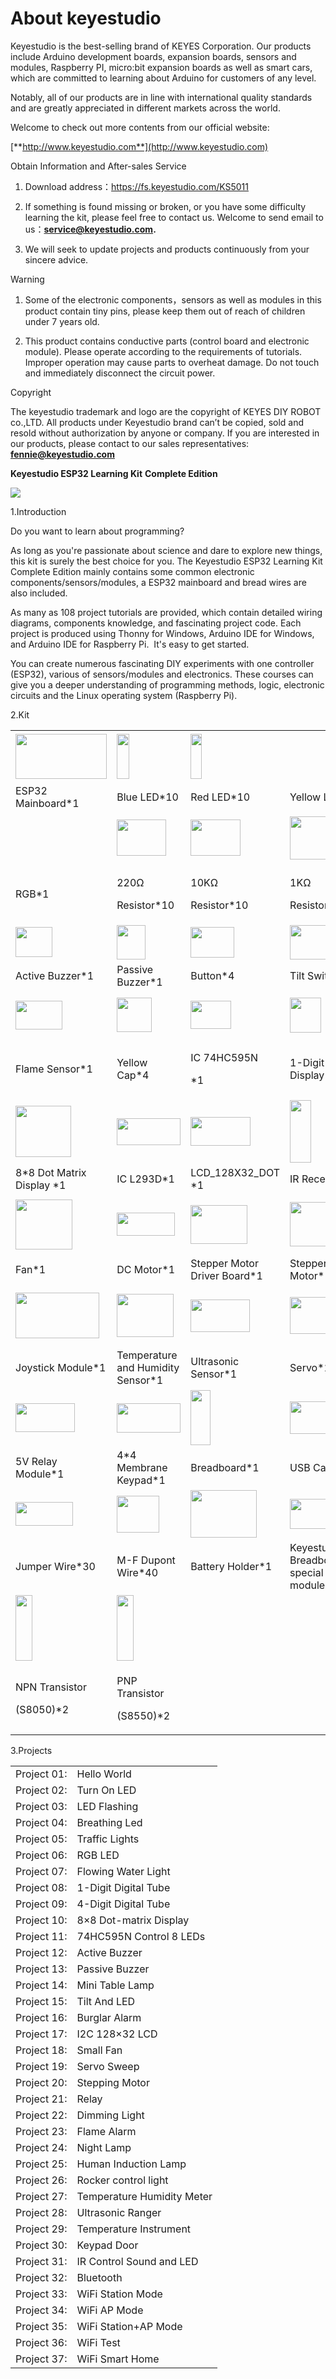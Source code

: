 # About keyestudio

Keyestudio is the best-selling brand of KEYES Corporation. Our products
include Arduino development boards, expansion boards, sensors and
modules, Raspberry PI, micro:bit expansion boards as well as smart cars,
which are committed to learning about Arduino for customers of any
level. 

Notably, all of our products are in line with international quality
standards and are greatly appreciated in different markets across the
world. 

Welcome to check out more contents from our official website:

[**http://www.keyestudio.com**](http://www.keyestudio.com)

Obtain Information and After-sales Service

1.  Download address：https://fs.keyestudio.com/KS5011

2.  If something is found missing or broken, or you have some difficulty
    learning the kit, please feel free to contact us. Welcome to send
    email to
    us：**[service@keyestudio.com](http://m.138.gz.cn/webadmin/~CAmsnCrrNXhTAySKCerrIfWjjZuuWVfI/~/usr/mod_edituser.jsp?;uid=service@keyestudio.com;;clearCache=).**

3.  We will seek to update projects and products continuously from your
sincere advice.

Warning

1.  Some of the electronic components，sensors as well as modules in this
    product contain tiny pins, please keep them out of reach of children
    under 7 years old.

2.  This product contains conductive parts (control board and electronic
    module). Please operate according to the requirements of tutorials.
    Improper operation may cause parts to overheat damage. Do not touch
    and immediately disconnect the circuit power.

Copyright

The keyestudio trademark and logo are the copyright of KEYES DIY ROBOT
co.,LTD. All products under Keyestudio brand can’t be copied, sold and
resold without authorization by anyone or company. If you are interested
in our products, please contact to our sales representatives:
[**fennie@keyestudio.com**](http://m.138.gz.cn/webadmin/~CAmsnCrrNXhTAySKCerrIfWjjZuuWVfI/~/usr/mod_edituser.jsp?;uid=fennie@keyestudio.com;;clearCache=)

**Keyestudio ESP32 Learning Kit** **Complete Edition**

![](/media/7f47d09138c11dd49e9f0c5c6d0f7615.jpeg)

1.Introduction

Do you want to learn about programming?

As long as you're passionate about science and dare to explore new
things, this kit is surely the best choice for you. The Keyestudio ESP32
Learning Kit Complete Edition mainly contains some common electronic
components/sensors/modules, a ESP32 mainboard and bread wires are also
included.

As many as 108 project tutorials are provided, which contain detailed
wiring diagrams, components knowledge, and fascinating project code.
Each project is produced using Thonny for Windows, Arduino IDE for
Windows, and Arduino IDE for Raspberry Pi.  It's easy to get started.

You can create numerous fascinating DIY experiments with one controller
(ESP32), various of sensors/modules and electronics. These courses can
give you a deeper understanding of programming methods, logic,
electronic circuits and the Linux operating system (Raspberry Pi).

2.Kit

<table>
<tbody>
<tr class="odd">
<td><img src="https://raw.githubusercontent.com/keyestudio/KS5011-KS5011F-Keyestudio-ESP32-Learning-Kit-Complete-Edition-Raspberry-Pi/master/media/80700e81cbc953e68d74374cc9212b4b.jpeg" style="width:1.52292in;height:0.74306in" /></td>
<td><img src="https://raw.githubusercontent.com/keyestudio/KS5011-KS5011F-Keyestudio-ESP32-Learning-Kit-Complete-Edition-Raspberry-Pi/master/media/5a1d3dbf0c5daf6136044b828a777acd.png" style="width:0.20208in;height:0.75in" /></td>
<td><img src="https://raw.githubusercontent.com/keyestudio/KS5011-KS5011F-Keyestudio-ESP32-Learning-Kit-Complete-Edition-Raspberry-Pi/master/media/cddded49c863ef913bbe2ef3832da74b.png" style="width:0.18889in;height:0.75417in" /></td>
<td><img src="https://raw.githubusercontent.com/keyestudio/KS5011-KS5011F-Keyestudio-ESP32-Learning-Kit-Complete-Edition-Raspberry-Pi/master/media/679ad0aaef0b7b199aaf0967e1aa5367.png" style="width:0.18333in;height:0.72569in" /></td>
<td><img src="https://raw.githubusercontent.com/keyestudio/KS5011-KS5011F-Keyestudio-ESP32-Learning-Kit-Complete-Edition-Raspberry-Pi/master/media/0eead4be7850896afc83477bd7c260d8.png" style="width:0.16736in;height:0.81042in" /></td>
</tr>
<tr class="even">
<td>ESP32 Mainboard*1</td>
<td>Blue LED*10</td>
<td>Red LED*10</td>
<td>Yellow LED*10</td>
<td>Green LED*10</td>
</tr>
<tr class="odd">
<td><img src="https://raw.githubusercontent.com/keyestudio/KS5011-KS5011F-Keyestudio-ESP32-Learning-Kit-Complete-Edition-Raspberry-Pi/master/media/dcfc8e5199deff770c9953f99726d9f9.png" style="width:0.14861in;height:0.82222in" /></td>
<td><img src="https://raw.githubusercontent.com/keyestudio/KS5011-KS5011F-Keyestudio-ESP32-Learning-Kit-Complete-Edition-Raspberry-Pi/master/media/7ea6c448cde965cc0c899e3906b16398.png" style="width:0.82222in;height:0.60278in" /></td>
<td><img src="https://raw.githubusercontent.com/keyestudio/KS5011-KS5011F-Keyestudio-ESP32-Learning-Kit-Complete-Edition-Raspberry-Pi/master/media/1baebd241a5c0654eb9bc571db904683.png" style="width:0.83056in;height:0.60417in" /></td>
<td><img src="https://raw.githubusercontent.com/keyestudio/KS5011-KS5011F-Keyestudio-ESP32-Learning-Kit-Complete-Edition-Raspberry-Pi/master/media/0113c0595ce216f178c0948f77efd03e.png" style="width:0.94306in;height:0.72153in" /></td>
<td><img src="https://raw.githubusercontent.com/keyestudio/KS5011-KS5011F-Keyestudio-ESP32-Learning-Kit-Complete-Edition-Raspberry-Pi/master/media/d0a42506a43071b51bc17f9e39caa37c.png" style="width:0.57847in;height:0.52917in" /></td>
</tr>
<tr class="even">
<td>RGB*1</td>
<td><p>220Ω</p>
<p>Resistor*10</p></td>
<td><p>10KΩ</p>
<p>Resistor*10</p></td>
<td><p>1KΩ</p>
<p>Resistor*10</p></td>
<td>10KΩ Potentiometer*1</td>
</tr>
<tr class="odd">
<td><img src="https://raw.githubusercontent.com/keyestudio/KS5011-KS5011F-Keyestudio-ESP32-Learning-Kit-Complete-Edition-Raspberry-Pi/master/media/60a660b4c23562a74563483b7af3f568.png" style="width:0.61667in;height:0.50139in" /></td>
<td><img src="https://raw.githubusercontent.com/keyestudio/KS5011-KS5011F-Keyestudio-ESP32-Learning-Kit-Complete-Edition-Raspberry-Pi/master/media/5444cd34945d9cc2dbb825a8be8d49ad.png" style="width:0.48125in;height:0.57708in" /></td>
<td><img src="https://raw.githubusercontent.com/keyestudio/KS5011-KS5011F-Keyestudio-ESP32-Learning-Kit-Complete-Edition-Raspberry-Pi/master/media/5b8fea4657b47510d199f740fdcaaa9d.png" style="width:0.72708in;height:0.50556in" /></td>
<td><img src="https://raw.githubusercontent.com/keyestudio/KS5011-KS5011F-Keyestudio-ESP32-Learning-Kit-Complete-Edition-Raspberry-Pi/master/media/f2b0fe5c69eada37beef36022ae03974.png" style="width:0.77083in;height:0.57083in" /></td>
<td><img src="https://raw.githubusercontent.com/keyestudio/KS5011-KS5011F-Keyestudio-ESP32-Learning-Kit-Complete-Edition-Raspberry-Pi/master/media/7ea5721963dbb796fde0e7c2f3e8e4b5.png" style="width:0.70833in;height:0.47847in" /></td>
</tr>
<tr class="even">
<td>Active Buzzer*1</td>
<td>Passive Buzzer*1</td>
<td>Button*4</td>
<td>Tilt Switch*1</td>
<td>Photoresistor*2</td>
</tr>
<tr class="odd">
<td><img src="https://raw.githubusercontent.com/keyestudio/KS5011-KS5011F-Keyestudio-ESP32-Learning-Kit-Complete-Edition-Raspberry-Pi/master/media/adb25a98a644070c6de378fe98017d8b.png" style="width:0.77708in;height:0.48125in" /></td>
<td><img src="https://raw.githubusercontent.com/keyestudio/KS5011-KS5011F-Keyestudio-ESP32-Learning-Kit-Complete-Edition-Raspberry-Pi/master/media/8defa4d3994ce0f2291b05c2fd04ee9c.png" style="width:0.57708in;height:0.56875in" /></td>
<td><img src="https://raw.githubusercontent.com/keyestudio/KS5011-KS5011F-Keyestudio-ESP32-Learning-Kit-Complete-Edition-Raspberry-Pi/master/media/e5756d5b6983fb93087e49a42482dcb8.png" style="width:0.67014in;height:0.47222in" /></td>
<td><img src="https://raw.githubusercontent.com/keyestudio/KS5011-KS5011F-Keyestudio-ESP32-Learning-Kit-Complete-Edition-Raspberry-Pi/master/media/c88b647385c69cfc1a6746a3c459ab12.png" style="width:0.52014in;height:0.58056in" /></td>
<td><img src="https://raw.githubusercontent.com/keyestudio/KS5011-KS5011F-Keyestudio-ESP32-Learning-Kit-Complete-Edition-Raspberry-Pi/master/media/85cfe0f4b888f5543316d1eebbfde4f8.png" style="width:1.00694in;height:0.76319in" /></td>
</tr>
<tr class="even">
<td>Flame Sensor*1</td>
<td>Yellow Cap*4</td>
<td><p>IC 74HC595N</p>
<p>*1</p></td>
<td>1-Digit Tube Display*1</td>
<td>4-Digit Tube Display*1</td>
</tr>
<tr class="odd">
<td><img src="https://raw.githubusercontent.com/keyestudio/KS5011-KS5011F-Keyestudio-ESP32-Learning-Kit-Complete-Edition-Raspberry-Pi/master/media/d226a1f3c801ac78321f0692143c853e.png" style="width:0.925in;height:0.85417in" /></td>
<td><img src="https://raw.githubusercontent.com/keyestudio/KS5011-KS5011F-Keyestudio-ESP32-Learning-Kit-Complete-Edition-Raspberry-Pi/master/media/49a8c16938a5193dc7944e5dfcc3b08b.png" style="width:1.06389in;height:0.45208in" /></td>
<td><img src="https://raw.githubusercontent.com/keyestudio/KS5011-KS5011F-Keyestudio-ESP32-Learning-Kit-Complete-Edition-Raspberry-Pi/master/media/2c2645e94a00867ac23e8a022f0a631a.png" style="width:0.99306in;height:0.47917in" /><img src="https://raw.githubusercontent.com/keyestudio/KS5011-KS5011F-Keyestudio-ESP32-Learning-Kit-Complete-Edition-Raspberry-Pi/master/media/2c2645e94a00867ac23e8a022f0a631a.png" style="width:0in;height:0in" /></td>
<td><img src="https://raw.githubusercontent.com/keyestudio/KS5011-KS5011F-Keyestudio-ESP32-Learning-Kit-Complete-Edition-Raspberry-Pi/master/media/27daf19fb8eec4de5733d41564d7d5f1.png" style="width:0.34861in;height:1.04306in" /></td>
<td><img src="https://raw.githubusercontent.com/keyestudio/KS5011-KS5011F-Keyestudio-ESP32-Learning-Kit-Complete-Edition-Raspberry-Pi/master/media/1177eaa9c6aaf4919919f2c5fe599957.png" style="width:1.00069in;height:0.75347in" /></td>
</tr>
<tr class="even">
<td>8*8 Dot Matrix Display *1</td>
<td>IC L293D*1</td>
<td>LCD_128X32_DOT *1</td>
<td>IR Receiver*1</td>
<td>PIR Motion Sensor*1</td>
</tr>
<tr class="odd">
<td><img src="https://raw.githubusercontent.com/keyestudio/KS5011-KS5011F-Keyestudio-ESP32-Learning-Kit-Complete-Edition-Raspberry-Pi/master/media/009965e315276ecf1144c22c54a93fd9.png" style="width:0.94375in;height:0.82986in" /></td>
<td><img src="https://raw.githubusercontent.com/keyestudio/KS5011-KS5011F-Keyestudio-ESP32-Learning-Kit-Complete-Edition-Raspberry-Pi/master/media/5f8803639698fd86903da6b920f59195.jpeg" style="width:0.96181in;height:0.38889in" /></td>
<td><img src="https://raw.githubusercontent.com/keyestudio/KS5011-KS5011F-Keyestudio-ESP32-Learning-Kit-Complete-Edition-Raspberry-Pi/master/media/a2490df235918408342f93fbd9833147.png" style="width:0.94306in;height:0.64514in" /></td>
<td><img src="https://raw.githubusercontent.com/keyestudio/KS5011-KS5011F-Keyestudio-ESP32-Learning-Kit-Complete-Edition-Raspberry-Pi/master/media/277ad05e0d79dc19d169b5ddc164346e.jpeg" style="width:1.03681in;height:0.73958in" /></td>
<td><img src="https://raw.githubusercontent.com/keyestudio/KS5011-KS5011F-Keyestudio-ESP32-Learning-Kit-Complete-Edition-Raspberry-Pi/master/media/b875575fc504ef4d4587ab03c8d9ef48.png" style="width:0.45833in;height:0.96597in" /></td>
</tr>
<tr class="even">
<td>Fan*1</td>
<td>DC Motor*1</td>
<td>Stepper Motor Driver Board*1</td>
<td>Stepper Motor*1</td>
<td>IR Remote Control*1</td>
</tr>
<tr class="odd">
<td><img src="https://raw.githubusercontent.com/keyestudio/KS5011-KS5011F-Keyestudio-ESP32-Learning-Kit-Complete-Edition-Raspberry-Pi/master/media/d087b123748cbfb8ed9f517150db71c5.png" style="width:1.39792in;height:0.76458in" /><img src="https://raw.githubusercontent.com/keyestudio/KS5011-KS5011F-Keyestudio-ESP32-Learning-Kit-Complete-Edition-Raspberry-Pi/master/media/d087b123748cbfb8ed9f517150db71c5.png" style="width:0in;height:0in" /></td>
<td><img src="https://raw.githubusercontent.com/keyestudio/KS5011-KS5011F-Keyestudio-ESP32-Learning-Kit-Complete-Edition-Raspberry-Pi/master/media/be767c8c1a1bebe561b75fb09d1ea89e.png" style="width:0.95069in;height:0.71806in" /></td>
<td><img src="https://raw.githubusercontent.com/keyestudio/KS5011-KS5011F-Keyestudio-ESP32-Learning-Kit-Complete-Edition-Raspberry-Pi/master/media/4205659c5094b7fbd53b588e8d8eb4f7.jpeg" style="width:0.98542in;height:0.54167in" /></td>
<td><img src="https://raw.githubusercontent.com/keyestudio/KS5011-KS5011F-Keyestudio-ESP32-Learning-Kit-Complete-Edition-Raspberry-Pi/master/media/d380e830748381c4c7435928e55d3bf8.png" style="width:0.79792in;height:0.61875in" /></td>
<td><img src="https://raw.githubusercontent.com/keyestudio/KS5011-KS5011F-Keyestudio-ESP32-Learning-Kit-Complete-Edition-Raspberry-Pi/master/media/b45bb81bb3763377c63accce606ac5f2.png" style="width:0.22153in;height:0.99167in" /></td>
</tr>
<tr class="even">
<td>Joystick Module*1</td>
<td>Temperature and Humidity Sensor*1</td>
<td>Ultrasonic Sensor*1</td>
<td>Servo*1</td>
<td>10K Thermistor*1</td>
</tr>
<tr class="odd">
<td><img src="https://raw.githubusercontent.com/keyestudio/KS5011-KS5011F-Keyestudio-ESP32-Learning-Kit-Complete-Edition-Raspberry-Pi/master/media/3ee0bde62a5c8da6f89777cd47240e6c.png" style="width:0.98472in;height:0.48264in" /></td>
<td><img src="https://raw.githubusercontent.com/keyestudio/KS5011-KS5011F-Keyestudio-ESP32-Learning-Kit-Complete-Edition-Raspberry-Pi/master/media/22f5e282d4729744b9e1c7ba8a2aea50.png" style="width:1.05903in;height:0.48819in" /></td>
<td><img src="https://raw.githubusercontent.com/keyestudio/KS5011-KS5011F-Keyestudio-ESP32-Learning-Kit-Complete-Edition-Raspberry-Pi/master/media/9e5f44a6029de8ca36a4d795455f442e.png" style="width:0.32639in;height:0.91528in" /></td>
<td><img src="https://raw.githubusercontent.com/keyestudio/KS5011-KS5011F-Keyestudio-ESP32-Learning-Kit-Complete-Edition-Raspberry-Pi/master/media/f43db1bf25d3e4d6d364f74f5ab39ef3.png" style="width:1.21875in;height:0.54583in" /></td>
<td><img src="https://raw.githubusercontent.com/keyestudio/KS5011-KS5011F-Keyestudio-ESP32-Learning-Kit-Complete-Edition-Raspberry-Pi/master/media/89aaafefa692d400a031a0e213879c56.png" style="width:0.78472in;height:0.55069in" /></td>
</tr>
<tr class="even">
<td>5V Relay Module*1</td>
<td>4*4 Membrane Keypad*1</td>
<td>Breadboard*1</td>
<td>USB Cable*1</td>
<td>Resistance Card*1</td>
</tr>
<tr class="odd">
<td><img src="https://raw.githubusercontent.com/keyestudio/KS5011-KS5011F-Keyestudio-ESP32-Learning-Kit-Complete-Edition-Raspberry-Pi/master/media/2e111dd94d6a511d3e82f0041cfd9a9e.png" style="width:0.96319in;height:0.39583in" /></td>
<td><img src="https://raw.githubusercontent.com/keyestudio/KS5011-KS5011F-Keyestudio-ESP32-Learning-Kit-Complete-Edition-Raspberry-Pi/master/media/d34365fe64c69ca14dbb8e70dfdb53c0.png" style="width:0.70833in;height:0.62014in" /></td>
<td><img src="https://raw.githubusercontent.com/keyestudio/KS5011-KS5011F-Keyestudio-ESP32-Learning-Kit-Complete-Edition-Raspberry-Pi/master/media/a80eb5213b73659e9f20cb07437a7711.jpeg" style="width:1.09792in;height:0.79375in" /></td>
<td><img src="https://raw.githubusercontent.com/keyestudio/KS5011-KS5011F-Keyestudio-ESP32-Learning-Kit-Complete-Edition-Raspberry-Pi/master/media/5e2d520134f324058bb857daff44851d.png" style="width:1.15694in;height:0.49931in" /></td>
<td></td>
</tr>
<tr class="even">
<td>Jumper Wire*30</td>
<td>M-F Dupont Wire*40</td>
<td>Battery Holder*1</td>
<td>Keyestudio Breadboard special power module *1</td>
<td></td>
</tr>
<tr class="odd">
<td><img src="https://raw.githubusercontent.com/keyestudio/KS5011-KS5011F-Keyestudio-ESP32-Learning-Kit-Complete-Edition-Raspberry-Pi/master/media/9197d4aff9356c585b7ef68e33a6881d.png" style="width:0.27986in;height:1.08819in" /></td>
<td><img src="https://raw.githubusercontent.com/keyestudio/KS5011-KS5011F-Keyestudio-ESP32-Learning-Kit-Complete-Edition-Raspberry-Pi/master/media/9197d4aff9356c585b7ef68e33a6881d.png" style="width:0.27986in;height:1.08819in" /></td>
<td></td>
<td></td>
<td></td>
</tr>
<tr class="even">
<td><p>NPN Transistor</p>
<p>(S8050)*2</p></td>
<td><p>PNP Transistor</p>
<p>(S8550)*2</p></td>
<td></td>
<td></td>
<td></td>
</tr>
</tbody>
</table>

3.Projects

<table>
<tbody>
<tr class="odd">
<td>Project 01:</td>
<td>Hello World</td>
</tr>
<tr class="even">
<td>Project 02:</td>
<td>Turn On LED</td>
</tr>
<tr class="odd">
<td>Project 03:</td>
<td>LED Flashing</td>
</tr>
<tr class="even">
<td>Project 04:</td>
<td>Breathing Led</td>
</tr>
<tr class="odd">
<td>Project 05:</td>
<td>Traffic Lights</td>
</tr>
<tr class="even">
<td>Project 06:</td>
<td>RGB LED</td>
</tr>
<tr class="odd">
<td>Project 07:</td>
<td>Flowing Water Light</td>
</tr>
<tr class="even">
<td>Project 08:</td>
<td>1-Digit Digital Tube</td>
</tr>
<tr class="odd">
<td>Project 09:</td>
<td>4-Digit Digital Tube</td>
</tr>
<tr class="even">
<td>Project 10:</td>
<td>8×8 Dot-matrix Display</td>
</tr>
<tr class="odd">
<td>Project 11:</td>
<td>74HC595N Control 8 LEDs</td>
</tr>
<tr class="even">
<td>Project 12:</td>
<td>Active Buzzer</td>
</tr>
<tr class="odd">
<td>Project 13:</td>
<td>Passive Buzzer</td>
</tr>
<tr class="even">
<td>Project 14:</td>
<td>Mini Table Lamp</td>
</tr>
<tr class="odd">
<td>Project 15:</td>
<td>Tilt And LED</td>
</tr>
<tr class="even">
<td>Project 16:</td>
<td>Burglar Alarm</td>
</tr>
<tr class="odd">
<td>Project 17:</td>
<td>I2C 128×32 LCD</td>
</tr>
<tr class="even">
<td>Project 18:</td>
<td>Small Fan</td>
</tr>
<tr class="odd">
<td>Project 19:</td>
<td>Servo Sweep</td>
</tr>
<tr class="even">
<td>Project 20:</td>
<td>Stepping Motor</td>
</tr>
<tr class="odd">
<td>Project 21:</td>
<td>Relay</td>
</tr>
<tr class="even">
<td>Project 22:</td>
<td>Dimming Light</td>
</tr>
<tr class="odd">
<td>Project 23:</td>
<td>Flame Alarm</td>
</tr>
<tr class="even">
<td>Project 24:</td>
<td>Night Lamp</td>
</tr>
<tr class="odd">
<td>Project 25:</td>
<td>Human Induction Lamp</td>
</tr>
<tr class="even">
<td>Project 26:</td>
<td>Rocker control light</td>
</tr>
<tr class="odd">
<td>Project 27:</td>
<td>Temperature Humidity Meter</td>
</tr>
<tr class="even">
<td>Project 28:</td>
<td>Ultrasonic Ranger</td>
</tr>
<tr class="odd">
<td>Project 29:</td>
<td>Temperature Instrument</td>
</tr>
<tr class="even">
<td>Project 30:</td>
<td>Keypad Door</td>
</tr>
<tr class="odd">
<td>Project 31:</td>
<td>IR Control Sound and LED</td>
</tr>
<tr class="even">
<td>Project 32:</td>
<td>Bluetooth</td>
</tr>
<tr class="odd">
<td>Project 33:</td>
<td>WiFi Station Mode</td>
</tr>
<tr class="even">
<td>Project 34:</td>
<td>WiFi AP Mode</td>
</tr>
<tr class="odd">
<td>Project 35:</td>
<td>WiFi Station+AP Mode</td>
</tr>
<tr class="even">
<td>Project 36:</td>
<td>WiFi Test</td>
</tr>
<tr class="odd">
<td>Project 37:</td>
<td>WiFi Smart Home</td>
</tr>
</tbody>
</table>
